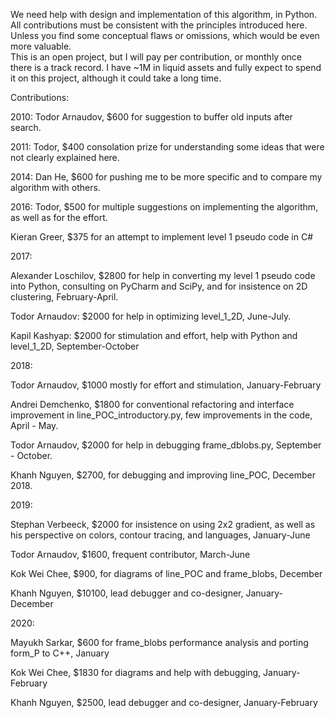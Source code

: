 We need help with design and implementation of this algorithm, in Python. All contributions must be consistent with the principles introduced here. Unless you find some conceptual flaws or omissions, which would be even more valuable.  
This is an open project, but I will pay per contribution, or monthly once there is a track record. I have ~1M in liquid assets and fully expect to spend it on this project, although it could take a long time.

Contributions:

2010: Todor Arnaudov, $600 for suggestion to buffer old inputs after search.
 
2011: Todor, $400 consolation prize for understanding some ideas that were not clearly explained here.

2014: Dan He, $600 for pushing me to be more specific and to compare my algorithm with others.

2016: Todor, $500 for multiple suggestions on implementing the algorithm, as well as for the effort.

Kieran Greer, $375 for an attempt to implement level 1 pseudo code in C#
 
2017: 

Alexander Loschilov, $2800 for help in converting my level 1 pseudo code into Python, consulting on PyCharm and SciPy, and for insistence on 2D clustering, February-April.

Todor Arnaudov: $2000 for help in optimizing level_1_2D, June-July.

Kapil Kashyap: $2000 for stimulation and effort, help with Python and level_1_2D, September-October
 
2018: 

Todor Arnaudov, $1000 mostly for effort and stimulation, January-February

Andrei Demchenko, $1800 for conventional refactoring and interface improvement in line_POC_introductory.py, few improvements in the code, April - May.

Todor Arnaudov, $2000 for help in debugging frame_dblobs.py, September - October.

Khanh Nguyen, $2700, for debugging and improving line_POC, December 2018. 

2019:

Stephan Verbeeck, $2000 for insistence on using 2x2 gradient, as well as his perspective on colors, contour tracing, and languages, January-June

Todor Arnaudov, $1600, frequent contributor, March-June

Kok Wei Chee, $900, for diagrams of line_POC and frame_blobs, December 

Khanh Nguyen, $10100, lead debugger and co-designer, January-December

2020:

Mayukh Sarkar, $600 for frame_blobs performance analysis and porting form_P to C++, January

Kok Wei Chee, $1830 for diagrams and help with debugging, January-February

Khanh Nguyen, $2500, lead debugger and co-designer, January-February




